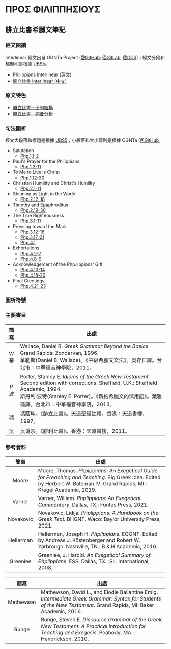 # ΠΡΟΣ ΦΙΛΙΠΠΗΣΙΟΥΣ

## 腓立比書希臘文筆記

### 經文閱讀
Interlinear 經文出自 OGNTa Project ([@GitHub](https://github.com/Andley/OGNTa); [@GitLab](https://gitlab.com/Andley/ognta); [@DCS](https://git.door43.org/Andley/OGNTa))；經文分段和標題則是根據 [UBS5](https://www.academic-bible.com/en/online-bibles/greek-new-testament-ubs5/read-the-bible-text/bibel/text/lesen/stelle/60/10001/19999/ch/9ae6cbbf13501064355209f3c3a858de/)。

- [Philippians Interlinear (英文) ](Philippians-Interlinear.md)
- [腓立比書 Interlinear (中文) ](Philippians-Interlinear-TC.md)

### 原文特色
- [腓立比書—子句結構](Philippians-Clause.md)  
- [腓立比書—詞彙分析](Philippians-Vocabulary.md)  

### 句法圖析
經文大段落和標題是根據 [UBS5](https://www.academic-bible.com/en/online-bibles/greek-new-testament-ubs5/read-the-bible-text/bibel/text/lesen/stelle/60/10001/19999/ch/9ae6cbbf13501064355209f3c3a858de/)；小段落和大小寫則是根據 OGNTa ([@GitHub](https://github.com/Andley/OGNTa)。

- Salutation
	- [Php.1.1-2](Php.1.1-2.md)
- Paul's Prayer for the Philippians
	- [Php.1.3-11](Php.1.3-11.md)
- To Me to Live is Christ
	- [Php.1.12-30](Php.1.12-30.md)
- Christian Humility and Christ's Humility
	- [Php.2.1-11](Php.2.1-11.md)
- Shinning as Light in the World
	- [Php.2.12-18](Php.2.12-18.md)
- Timothy and Epaphroditus
	- [Php.2.19-30](Php.2.19-30.md)
- The True Righteousness
	- [Php.3.1-11](Php.3.1-11.md)
- Pressing toward the Mark
	- [Php.3.12-16](Php.3.12-16.md)
	- [Php.3.17-21](Php.3.17-21.md)
	- [Php.4.1](Php.4.1)
- Exhortations
	- [Php.4.2-7](Php.4.2-7.md)
	- [Php.4.8-9](Php.4.8-9.md)
- Acknowledgement of the Php.lippians' Gift
	- [Php.4.10-14](Php.4.10-14.md)
	- [Php.4.15-20](Php.4.15-20.md)
- Final Greetings
	- [Php.4.21-23](Php.4.21-23.md)


### 圖析符號

### 主要書目
簡寫 | 出處
:------:| --- 
W<br>華 | Wallace, Daniel B. <em>Greek Grammar Beyond the Basics</em>. Grand Rapids: Zondervan, 1996. <br>華勒斯(Daniel B. Wallace)。《中級希臘文文法》。吳存仁譯。台北市：中華福音神學院，2011。
P<br>波 | Porter, Stanley E. <em>Idioms of the Greek New Testament</em>. Second edition with corrections. Sheffield, U.K.: Sheffield Academic, 1994. <br>斯丹利‧波特(Stanley E. Porter)。《新約希臘文的慣用語》。葉雅蓮譯。台北市：中華福音神學院，2013。
馮 | 馮蔭坤。《腓立比書》。天道聖經註釋。香港：天道書樓，1997。
吳 | 吳道宗。《腓利比書》。香港：天道書樓，2011。


### 參考資料
簡寫 | 出處
:------:| --- 
Moore | Moore, Thomas. _Phplippians: An Exegetical Guide for Preaching and Teaching_. Big Greek Idea. Edited by Herbert W. Bateman IV. Grand Rapids, MI.: Kregel Academic, 2019.
Varner | Varner, William. _Phplippians: An Exegetical Commentary._ Dallas, TX.: Fontes Press, 2021.
Novakovic | Novakovic, Lidija. _Phplippians: A Handbook on the Greek Text._ BHGNT. Waco: Baylor University Press, 2021.
Hellerman | Hellerman, Joseph H. _Phplippians_. EGGNT. Edited by Andreas J. Köstenberger and Robert W. Yarbrough. Nashville, TN.: B & H Academic, 2016.
Greenlee | Greenlee, J. Harold. _An Exegetical Summary of Phplippians_. ESS. Dallas, TX.: SIL International, 2008.


簡寫 | 出處
:------:| --- 
Mathewson | Mathewson, David L., and Elodie Ballantine Emig. <em>Intermediate Greek Grammar: Syntax for Students of the New Testament</em>. Grand Rapids, MI: Baker Academic, 2016.
Runge | Runge, Steven E. <em>Discourse Grammar of the Greek New Testament: A Practical Introduction for Teaching and Exegesis</em>. Peabody, MA.: Hendrickson, 2010.

